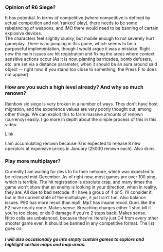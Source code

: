 ### Opinion of R6 Siege?

It has potential.  In terms of competitive (where competitive is defined by actual competition and not 'ranked' play), there needs to be some rebalancing of weapons, and IMO there would need to be banning of certain explosive devices.  
The characters feel slightly clunky, but mobile enough to not severely hurt gameplay.  There is no jumping in this game, which seems to be a purposeful implementation, though I would argue it was a mistake.
Right now the main issues are hit registration and fixing the areas where context sensitive actions occur (As it is now, planting barricades, bomb defusers, etc. are set via a distance parameter, when it should be an aura around said object -- right now, if you stand too close to something, the Press F to <action> does not appear)

### How are you such a high level already?  And why so much renown?

Rainbow six siege is very broken in a number of ways.  They don't have host migration, and the experience values are very poorly thought out, among other things.  We can exploit this to farm massive amounts of renown (currency) easily. I go more in depth about the simple process of this in this video:

Link

I am accumulating renown because r6 is expected to release 8 new operators at expensive prices in January (25000 renown each).  Also skins.  

### Play more multiplayer?

Currently I am waiting for devs to fix their netcode, which was expected to be released mid-December.  As of right now, most games are over 100 ping, which is terrible.  The hit registration is absolute crap, and many times the game won't show that an enemy is looking in your direction, when in reality, they are.  All due to bad netcode.
If I have a group of 4 or 5, I'll consider it, but in the current state of the multiplayer, it just isn't fun.  Also balance issues.  P90 has more recoil than mp5.  Mp7 has insane recoil.  Guns like the F2 have nearly none.  Makes sense.  Breaching charges either 1 shot kill if you're too close, or do 0 damage if you're 2 steps back.  Makes sense.  
Nitro cells are unbalanced, because they're literally just C4 from every other shooter game ever.  It should be banned in any competitive format.  The list goes on.

##### I will also occasionally go into empty custom games to explore and highlight certain maps and map areas.